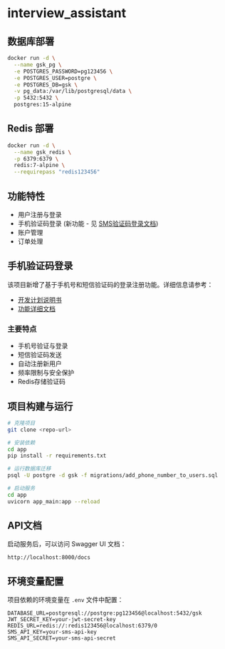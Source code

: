 # interview_assistant

## 数据库部署

```bash
docker run -d \
  --name gsk_pg \
  -e POSTGRES_PASSWORD=pg123456 \
  -e POSTGRES_USER=postgre \
  -e POSTGRES_DB=gsk \
  -v pg_data:/var/lib/postgresql/data \
  -p 5432:5432 \
  postgres:15-alpine
```

## Redis 部署

```bash
docker run -d \
  --name gsk_redis \
  -p 6379:6379 \
  redis:7-alpine \
  --requirepass "redis123456"
```

## 功能特性

- 用户注册与登录
- 手机验证码登录 (新功能 - 见 [SMS验证码登录文档](SMS_Verification_README.md))
- 账户管理
- 订单处理

## 手机验证码登录

该项目新增了基于手机号和短信验证码的登录注册功能。详细信息请参考：

- [开发计划说明书](SMS_Verification_Development_Plan.md)
- [功能详细文档](SMS_Verification_README.md)

### 主要特点

- 手机号验证与登录
- 短信验证码发送
- 自动注册新用户
- 频率限制与安全保护
- Redis存储验证码

## 项目构建与运行

```bash
# 克隆项目
git clone <repo-url>

# 安装依赖
cd app
pip install -r requirements.txt

# 运行数据库迁移
psql -U postgre -d gsk -f migrations/add_phone_number_to_users.sql

# 启动服务
cd app
uvicorn app_main:app --reload
```

## API文档

启动服务后，可以访问 Swagger UI 文档：

```
http://localhost:8000/docs
```

## 环境变量配置

项目依赖的环境变量在 `.env` 文件中配置：

```
DATABASE_URL=postgresql://postgre:pg123456@localhost:5432/gsk
JWT_SECRET_KEY=your-jwt-secret-key
REDIS_URL=redis://:redis123456@localhost:6379/0
SMS_API_KEY=your-sms-api-key
SMS_API_SECRET=your-sms-api-secret
```